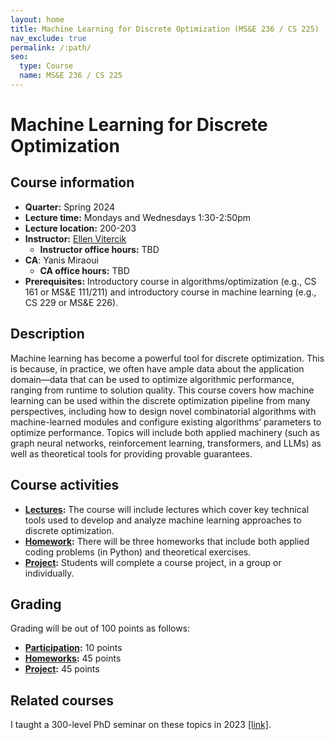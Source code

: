 ```yaml
---
layout: home
title: Machine Learning for Discrete Optimization (MS&E 236 / CS 225)
nav_exclude: true
permalink: /:path/
seo:
  type: Course
  name: MS&E 236 / CS 225
---
```


# Machine Learning for Discrete Optimization

## Course information

- **Quarter:** Spring 2024
- **Lecture time:** Mondays and Wednesdays 1:30-2:50pm
- **Lecture location:** 200-203
- **Instructor:** [Ellen Vitercik](https://vitercik.github.io)
  - **Instructor office hours:** TBD
- **CA**: Yanis Miraoui
  - **CA office hours:** TBD
- **Prerequisites:** Introductory course in algorithms/optimization (e.g., CS 161
  or MS&E 111/211) and introductory course in machine learning (e.g., CS 229 or MS&E 226).

## Description

Machine learning has become a powerful tool for discrete optimization. This is because, in practice, we often have ample data about the application domain—data that can be used to optimize algorithmic performance, ranging from runtime to solution quality. This course covers how machine learning can be used within the discrete optimization pipeline from many perspectives, including how to design novel combinatorial algorithms with machine-learned modules and configure existing algorithms’ parameters to optimize performance. Topics will include both applied machinery (such as graph neural networks, reinforcement learning, transformers, and LLMs) as well as theoretical tools for providing provable guarantees.

## Course activities

- **[Lectures](schedule.md):** The course will include lectures which cover key technical tools used to develop and analyze machine learning approaches to discrete optimization.
- **[Homework](homework.md):** There will be three homeworks that include both applied coding problems (in Python) and theoretical exercises.
- **[Project](project.md):** Students will complete a course project, in a group or individually.

## Grading

Grading will be out of 100 points as follows:
- **[Participation](policies.md):** 10 points
- **[Homeworks](homework.md):** 45 points
- **[Project](https://vitercik.github.io/ml4do/project/#grading):** 45 points

## Related courses

I taught a 300-level PhD seminar on these topics in 2023 [[link]](https://vitercik.github.io/ml4algs).
